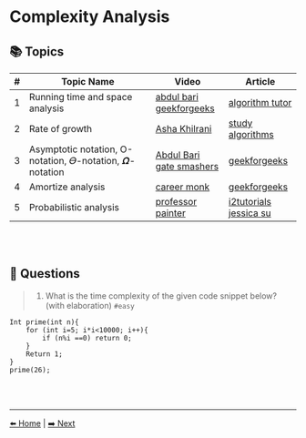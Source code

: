 # Complexity Analysis

## 📚 Topics

| # | Topic Name | Video | Article|
|-|-|-|-|
| 1 | Running time and space analysis | [abdul bari]() </br> [geekforgeeks]() | [algorithm tutor]() |
| 2 | Rate of growth | [Asha Khilrani]() | [study algorithms]() |
| 3 | Asymptotic notation, O-notation, 𝛳-notation, 𝜴-notation | [Abdul Bari]() </br> [gate smashers]() | [geekforgeeks]() |
| 4 | Amortize analysis | [career monk]() | [geekforgeeks]() |
| 5 | Probabilistic analysis | [professor painter]() | [i2tutorials]() </br> [jessica su]() |

<br>
<br>

## 🎒 Questions

> 1. What is the time complexity of the given code snippet below? (with elaboration) `#easy`
```
Int prime(int n){
    for (int i=5; i*i<10000; i++){
	    if (n%i ==0) return 0;
    }
    Return 1;
}
prime(26);
```

<br>
<br>

----
[⬅️ Home](./index.md) | 
[➡️ Next](./arrays.md)